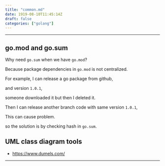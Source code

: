 ```yaml
---
title: "common.md"
date: 1919-08-10T11:45:14Z
draft: false
categories: ["golang"]
---
```




---

## go.mod and go.sum

Why need `go.sum` when we have `go.mod`?

Because package dependencies in `go.mod` is not centralized. 

For example, I can release a go package from github,

and version `1.0.1`, 

someone downloaded it but then I deleted it.

Then I can release another branch code with same  version `1.0.1`,

This can cause problem.

so the solution is by checking hash in `go.sum`.

## UML class diagram tools

* https://www.dumels.com/


---

